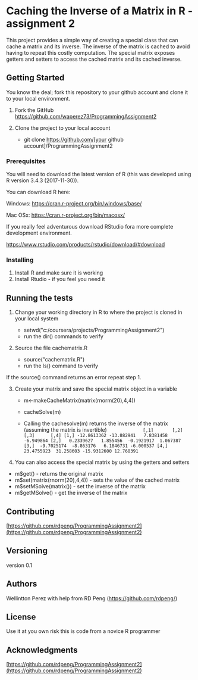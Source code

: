 # Caching the Inverse of a Matrix in R - assignment 2

This project provides a simple way of creating a special class that can cache a matrix and its inverse.
The inverse of the matrix is cached to avoid having to repeat this costly computation.
The special matrix exposes getters and setters to access the cached matrix and its cached inverse.

## Getting Started

You know the deal; fork this repository to your github account and clone it to your local environment.

1. Fork the GitHub https://github.com/waperez73/ProgrammingAssignment2

2. Clone the project to your local account
  
    - git clone https://github.com/[your github account]/ProgrammingAssignment2
    
### Prerequisites

You will need to download the latest version of R (this was developed using R version 3.4.3 (2017-11-30)).

You can download R here: 

Windows: https://cran.r-project.org/bin/windows/base/

Mac OSx: https://cran.r-project.org/bin/macosx/

If you really feel adventurous download RStudio fora more complete development environment.

https://www.rstudio.com/products/rstudio/download/#download

### Installing

1. Install R and make sure it is working
2. Install Rtudio - if you feel you need it

## Running the tests

1. Change your working directory in R to where the project is cloned in your local system
    
    - setwd("c:/coursera/projects/ProgrammingAssignment2")
    - run the dir() commands to verify
    
2. Source the file cachematrix.R
  
    - source("cachematrix.R")
    - run the ls() command to verify 
  
  If the source() command returns an error repeat step 1.

3. Create your matrix and save the special matrix object in a variable
    
    - m<-makeCacheMatrix(matrix(rnorm(20),4,4))
    - cacheSolve(m)

    - Calling the cachesolve(m) returns the inverse of the matrix  (assuming the matrix is invertible)
    `              [,1]       [,2]        [,3]      [,4]
      [1,] -12.8613362 -13.882941   7.8381458 -6.949864
      [2,]   0.2339627   1.855456  -0.1921917  1.067387
      [3,]  -9.7025174  -8.863176   6.1846731 -6.000537
      [4,]  23.4755923  31.258603 -15.9312600 12.768391
    `
4. You can also access the special matrix by using the getters and setters 
  
  - m$get() - returns the original matrix
  - m$set(matrix(rnorm(20),4,4)) - sets the value of the cached matrix
  - m$setMSolve(matrix()) - set the inverse of the matrix
  - m$getMSolve() - get the inverse of the matrix

## Contributing

[https://github.com/rdpeng/ProgrammingAssignment2](https://github.com/rdpeng/ProgrammingAssignment2)

## Versioning
  
  version 0.1

## Authors

Wellintton Perez with help from RD Peng (https://github.com/rdpeng/)


## License

Use it at you own risk this is code from a novice R programmer

## Acknowledgments

[https://github.com/rdpeng/ProgrammingAssignment2](https://github.com/rdpeng/ProgrammingAssignment2)
